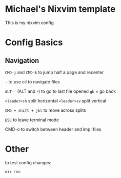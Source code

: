 # Michael's Nixvim template

This is my nixvim config

# Config Basics

## Navigation

`CMD-j` and `CMD-k` to jump half a page and recenter

`-` to use oil to navigate files

`ALT--` (ALT and -) to go to last file opened
`gb` = go back

`<leader>sh` split horizontal
`<leader>sv` split vertical

`CMD + shift + jkl` to move across splits

`ESC` to leave terminal mode


CMD-o to switch between header and impl files

# Other 
to test config changes:
```
nix run
```
